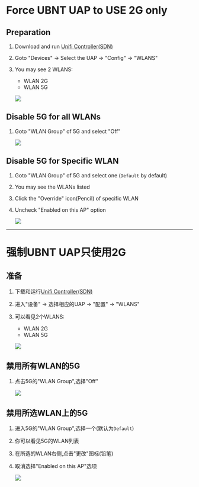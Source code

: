 # Force UBNT UAP to USE 2G only

## Preparation
1. Download and run [Unifi Controller(SDN)](https://www.ubnt.com.cn/download/unifi)
2. Goto "Devices" -> Select the UAP -> "Config" -> "WLANS"
3. You may see 2 WLANS:
     * WLAN 2G
     * WLAN 5G

     ![](img/01.png)

## Disable 5G for all WLANs
1. Goto "WLAN Group" of 5G and select "Off"

     ![](img/02.png)

## Disable 5G for Specific WLAN
1. Goto "WLAN Group" of 5G and select one (`Default` by default)
2. You may see the WLANs listed
3. Click the "Override" icon(Pencil) of specific WLAN
4. Uncheck "Enabled on this AP" option

    ![](img/03.png)

-----------------

# 强制UBNT UAP只使用2G

## 准备
1. 下载和运行[Unifi Controller(SDN)](https://www.ubnt.com.cn/download/unifi)
2. 进入"设备" -> 选择相应的UAP -> "配置" -> "WLANS"
3. 可以看见2个WLANS:
     * WLAN 2G
     * WLAN 5G

    ![](img/01.png)

## 禁用所有WLAN的5G
1. 点击5G的"WLAN Group",选择"Off"

     ![](img/02.png)

## 禁用所选WLAN上的5G
1. 进入5G的"WLAN Group",选择一个(默认为`Default`)
2. 你可以看见5G的WLAN列表
3. 在所选的WLAN右侧,点击"更改"图标(铅笔) 
4. 取消选择"Enabled on this AP"选项

     ![](img/03.png)
